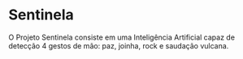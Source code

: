 # Sentinela
O Projeto Sentinela consiste em uma Inteligência Artificial capaz de detecção 4 gestos de mão: paz, joinha, rock e saudação vulcana.



